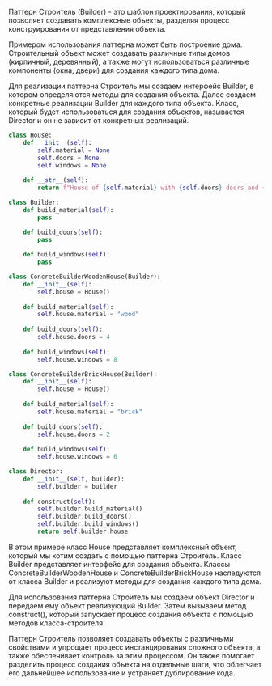Паттерн Строитель (Builder) - это шаблон проектирования, который позволяет создавать комплексные объекты, разделяя процесс конструирования от представления объекта.

Примером использования паттерна может быть построение дома. Строительный объект может создавать различные типы домов (кирпичный, деревянный), а также могут использоваться различные компоненты (окна, двери) для создания каждого типа дома.

Для реализации паттерна Строитель мы создаем интерфейс Builder, в котором определяются методы для создания объекта. Далее создаем конкретные реализации Builder для каждого типа объекта. Класс, который будет использоваться для создания объектов, называется Director и он не зависит от конкретных реализаций.

```py
class House:
    def __init__(self):
        self.material = None
        self.doors = None
        self.windows = None
    
    def __str__(self):
        return f"House of {self.material} with {self.doors} doors and {self.windows} windows."

class Builder:
    def build_material(self):
        pass

    def build_doors(self):
        pass
        
    def build_windows(self):
        pass

class ConcreteBuilderWoodenHouse(Builder):
    def __init__(self):
        self.house = House()
    
    def build_material(self):
        self.house.material = "wood"
        
    def build_doors(self):
        self.house.doors = 4
    
    def build_windows(self):
        self.house.windows = 8

class ConcreteBuilderBrickHouse(Builder):
    def __init__(self):
        self.house = House()
    
    def build_material(self):
        self.house.material = "brick"
        
    def build_doors(self):
        self.house.doors = 2
    
    def build_windows(self):
        self.house.windows = 6

class Director:
    def __init__(self, builder):
        self.builder = builder
    
    def construct(self):
        self.builder.build_material()
        self.builder.build_doors()
        self.builder.build_windows()
        return self.builder.house
```

В этом примере класс House представляет комплексный объект, который мы хотим создать с помощью паттерна Строитель. Класс Builder представляет интерфейс для создания объекта. Классы ConcreteBuilderWoodenHouse и ConcreteBuilderBrickHouse наследуются от класса Builder и реализуют методы для создания каждого типа дома.

Для использования паттерна Строитель мы создаем объект Director и передаем ему объект реализующий Builder. Затем вызываем метод construct(), который запускает процесс создания объекта с помощью методов класса-строителя.

Паттерн Строитель позволяет создавать объекты с различными свойствами и упрощает процесс инстанцирования сложного объекта, а также обеспечивает контроль за этим процессом. Он также помогает разделить процесс создания объекта на отдельные шаги, что облегчает его дальнейшее использование и устраняет дублирование кода.